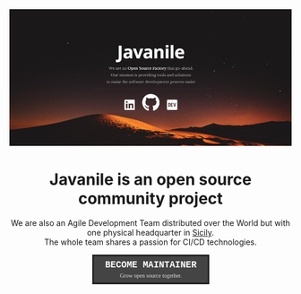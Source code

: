 <div align="center">

<a href="https://javanile.org" target="_blank">
<img src="javanile-landing.jpg"/>
</a>

<h1>Javanile is an open source community project</h1>

We are also an Agile Development Team distributed over the World but with one physical headquarter in [Sicily](https://en.wikipedia.org/wiki/Sicily).  
The whole team shares a passion for CI/CD technologies.

<a href="https://github.com/javanile/become-maintainer?tab=readme-ov-file"><img src="button-become-maintainer-2.png" /></a>

<!--a href="https://www.buymeacoffee.com/francescobianco"><img src="https://img.buymeacoffee.com/button-api/?text=Buy me a coffee&emoji=&slug=francescobianco&button_colour=FFDD00&font_colour=000000&font_family=Cookie&outline_colour=000000&coffee_colour=ffffff" /></a-->

</div>
